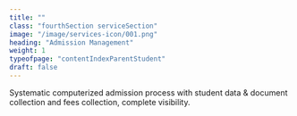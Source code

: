 ```yaml
---
title: ""
class: "fourthSection serviceSection"
image: "/image/services-icon/001.png"
heading: "Admission Management"
weight: 1
typeofpage: "contentIndexParentStudent"
draft: false
---
```


Systematic computerized admission process with student data & document collection and fees collection, complete visibility.   
